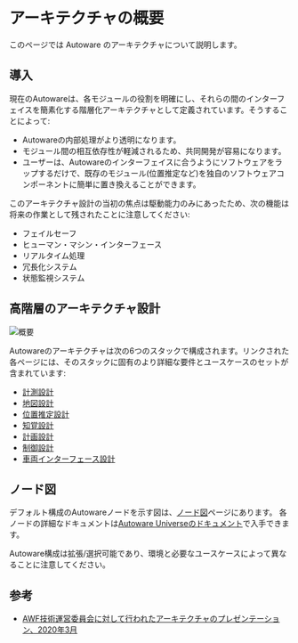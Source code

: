 # アーキテクチャの概要

このページでは Autoware のアーキテクチャについて説明します。

## 導入

現在のAutowareは、各モジュールの役割を明確にし、それらの間のインターフェイスを簡素化する階層化アーキテクチャとして定義されています。そうすることによって:

- Autowareの内部処理がより透明になります。
- モジュール間の相互依存性が軽減されるため、共同開発が容易になります。
- ユーザーは、Autowareのインターフェイスに合うようにソフトウェアをラップするだけで、既存のモジュール(位置推定など)を独自のソフトウェアコンポーネントに簡単に置き換えることができます。

このアーキテクチャ設計の当初の焦点は駆動能力のみにあったため、次の機能は将来の作業として残されたことに注意してください:

- フェイルセーフ
- ヒューマン・マシン・インターフェース
- リアルタイム処理
- 冗長化システム
- 状態監視システム

## 高階層のアーキテクチャ設計

![概要](image/autoware-architecture-overview.drawio.svg)

Autowareのアーキテクチャは次の6つのスタックで構成されます。リンクされた各ページには、そのスタックに固有のより詳細な要件とユースケースのセットが含まれています:

- [計測設計](sensing/index.md)
- [地図設計](map/index.md)
- [位置推定設計](localization/index.md)
- [知覚設計](perception/index.md)
- [計画設計](planning/index.md)
- [制御設計](control/index.md)
- [車両インターフェース設計](vehicle/index.md)

## ノード図

デフォルト構成のAutowareノードを示す図は、[ノード図](node-diagram/index.md)ページにあります。 各ノードの詳細なドキュメントは[Autoware Universeのドキュメント](https://autowarefoundation.github.io/autoware.universe/main/)で入手できます。

Autoware構成は拡張/選択可能であり、環境と必要なユースケースによって異なることに注意してください。

## 参考

- [AWF技術運営委員会に対して行われたアーキテクチャのプレゼンテーション、2020年3月](https://discourse.ros.org/uploads/short-url/woUU7TGLPXFCTJLtht11rJ0SqCL.pdf)
